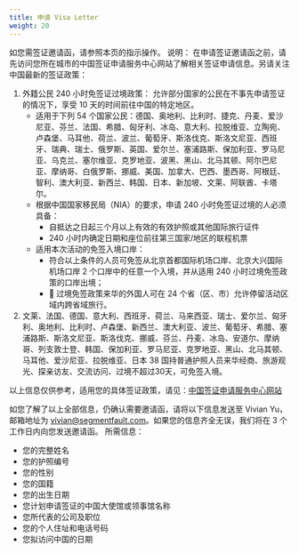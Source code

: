 ```yaml
---
title: 申请 Visa Letter
weight: 20
---
```

如您需签证邀请函，请参照本页的指示操作。
说明：
在申请签证邀请函之前，请先访问您所在城市的中国签证申请服务中心网站了解相关签证申请信息。另请关注中国最新的签证政策：
1. 外籍公民 240 小时免签证过境政策：
允许部分国家的公民在不事先申请签证的情况下，享受 10 天的时间前往中国的特定地区。
   - 适用于下列 54 个国家公民：德国、奥地利、比利时、捷克、丹麦、爱沙尼亚、芬兰、法国、希腊、匈牙利、冰岛、意大利、拉脱维亚、立陶宛、卢森堡、马耳他、荷兰、波兰、葡萄牙、斯洛伐克、斯洛文尼亚、西班牙、瑞典、瑞士、俄罗斯、英国、爱尔兰、塞浦路斯、保加利亚、罗马尼亚、乌克兰、塞尔维亚、克罗地亚、波黑、黑山、北马其顿、阿尔巴尼亚、摩纳哥、白俄罗斯、挪威、美国、加拿大、巴西、墨西哥、阿根廷、智利、澳大利亚、新西兰、韩国、日本、新加坡、文莱、阿联酋、卡塔尔。
   - 根据中国国家移民局（NIA）的要求，申请 240 小时免签证过境的人必须具备：
     - 自抵达之日起三个月以上有效的有效护照或其他国际旅行证件
     - 240 小时内确定日期和座位前往第三国家/地区的联程机票
   - 适用本次活动的免签入境口岸：
     - 符合以上条件的人员可免签从北京首都国际机场口岸、北京大兴国际机场口岸 2 个口岸中的任意一个入境，并从适用 240 小时过境免签政策的口岸出境；
     - 🌟 过境免签政策来华的外国人可在 24 个省（区、市）允许停留活动区域内跨省域旅行。
2. 文莱、法国、德国、意大利、西班牙、荷兰、马来西亚、瑞士、爱尔兰、匈牙利、奥地利、比利时、卢森堡、新西兰、澳大利亚、波兰、葡萄牙、希腊、塞浦路斯、斯洛文尼亚、斯洛伐克、挪威、芬兰、丹麦、冰岛、安道尔、摩纳哥、列支敦士登、韩国、保加利亚、罗马尼亚、克罗地亚、黑山、北马其顿、马耳他、爱沙尼亚、拉脱维亚、日本 38 国持普通护照人员来华经商、旅游观光、探亲访友、交流访问、过境不超过30天，可免签入境。

以上信息仅供参考，适用您的具体签证政策，请见：[中国签证申请服务中心网站](https://www.visaforchina.cn/)

如您了解了以上全部信息，仍确认需要邀请函，请将以下信息发送至 Vivian Yu，邮箱地址为 vivian@segmentfault.com。如果您的信息齐全无误，我们将在 3 个工作日内向您发送邀请函。
所需信息：
- 您的完整姓名
- 您的护照编号
- 您的性别
- 您的国籍
- 您的出生日期
- 您计划申请签证的中国大使馆或领事馆名称
- 您所代表的公司及职位
- 您的个人住址和电话号码
- 您拟访问中国的日期